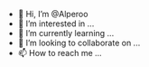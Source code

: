 - 👋 Hi, I’m @Alperoo
- 👀 I’m interested in ...
- 🌱 I’m currently learning ...
- 💞️ I’m looking to collaborate on ...
- 📫 How to reach me ...

<!---
Alperoo/Alperoo is a ✨ special ✨ repository because its `README.md` (this file) appears on your GitHub profile.
You can click the Preview link to take a look at your changes.
--->
